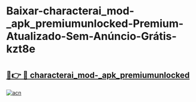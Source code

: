 # Baixar-characterai_mod-_apk_premiumunlocked-Premium-Atualizado-Sem-Anúncio-Grátis-kzt8e

# <h2><a href="https://z5r6u7.esa.edu.pl?src=characterai_mod-_apk_premiumunlocked&ref=kzt8e">🔗👉 🔴 characterai_mod-_apk_premiumunlocked</a></h2>

[![acn](https://github.com/user-attachments/assets/0f9c940e-d8b0-45ae-aac7-cd30a18b3e1c)](https://z5r6u7.esa.edu.pl?src=characterai_mod-_apk_premiumunlocked&ref=kzt8e)

